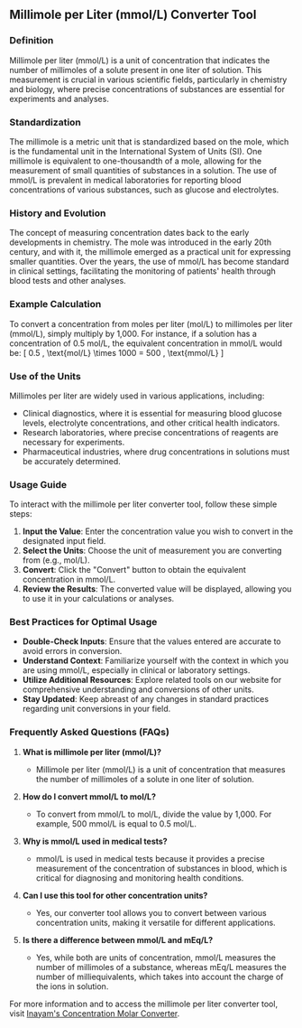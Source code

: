 ## Millimole per Liter (mmol/L) Converter Tool

### Definition
Millimole per liter (mmol/L) is a unit of concentration that indicates the number of millimoles of a solute present in one liter of solution. This measurement is crucial in various scientific fields, particularly in chemistry and biology, where precise concentrations of substances are essential for experiments and analyses.

### Standardization
The millimole is a metric unit that is standardized based on the mole, which is the fundamental unit in the International System of Units (SI). One millimole is equivalent to one-thousandth of a mole, allowing for the measurement of small quantities of substances in a solution. The use of mmol/L is prevalent in medical laboratories for reporting blood concentrations of various substances, such as glucose and electrolytes.

### History and Evolution
The concept of measuring concentration dates back to the early developments in chemistry. The mole was introduced in the early 20th century, and with it, the millimole emerged as a practical unit for expressing smaller quantities. Over the years, the use of mmol/L has become standard in clinical settings, facilitating the monitoring of patients' health through blood tests and other analyses.

### Example Calculation
To convert a concentration from moles per liter (mol/L) to millimoles per liter (mmol/L), simply multiply by 1,000. For instance, if a solution has a concentration of 0.5 mol/L, the equivalent concentration in mmol/L would be:
\[ 
0.5 \, \text{mol/L} \times 1000 = 500 \, \text{mmol/L} 
\]

### Use of the Units
Millimoles per liter are widely used in various applications, including:
- Clinical diagnostics, where it is essential for measuring blood glucose levels, electrolyte concentrations, and other critical health indicators.
- Research laboratories, where precise concentrations of reagents are necessary for experiments.
- Pharmaceutical industries, where drug concentrations in solutions must be accurately determined.

### Usage Guide
To interact with the millimole per liter converter tool, follow these simple steps:
1. **Input the Value**: Enter the concentration value you wish to convert in the designated input field.
2. **Select the Units**: Choose the unit of measurement you are converting from (e.g., mol/L).
3. **Convert**: Click the "Convert" button to obtain the equivalent concentration in mmol/L.
4. **Review the Results**: The converted value will be displayed, allowing you to use it in your calculations or analyses.

### Best Practices for Optimal Usage
- **Double-Check Inputs**: Ensure that the values entered are accurate to avoid errors in conversion.
- **Understand Context**: Familiarize yourself with the context in which you are using mmol/L, especially in clinical or laboratory settings.
- **Utilize Additional Resources**: Explore related tools on our website for comprehensive understanding and conversions of other units.
- **Stay Updated**: Keep abreast of any changes in standard practices regarding unit conversions in your field.

### Frequently Asked Questions (FAQs)

1. **What is millimole per liter (mmol/L)?**
   - Millimole per liter (mmol/L) is a unit of concentration that measures the number of millimoles of a solute in one liter of solution.

2. **How do I convert mmol/L to mol/L?**
   - To convert from mmol/L to mol/L, divide the value by 1,000. For example, 500 mmol/L is equal to 0.5 mol/L.

3. **Why is mmol/L used in medical tests?**
   - mmol/L is used in medical tests because it provides a precise measurement of the concentration of substances in blood, which is critical for diagnosing and monitoring health conditions.

4. **Can I use this tool for other concentration units?**
   - Yes, our converter tool allows you to convert between various concentration units, making it versatile for different applications.

5. **Is there a difference between mmol/L and mEq/L?**
   - Yes, while both are units of concentration, mmol/L measures the number of millimoles of a substance, whereas mEq/L measures the number of milliequivalents, which takes into account the charge of the ions in solution.

For more information and to access the millimole per liter converter tool, visit [Inayam's Concentration Molar Converter](https://www.inayam.co/unit-converter/concentration_molar).